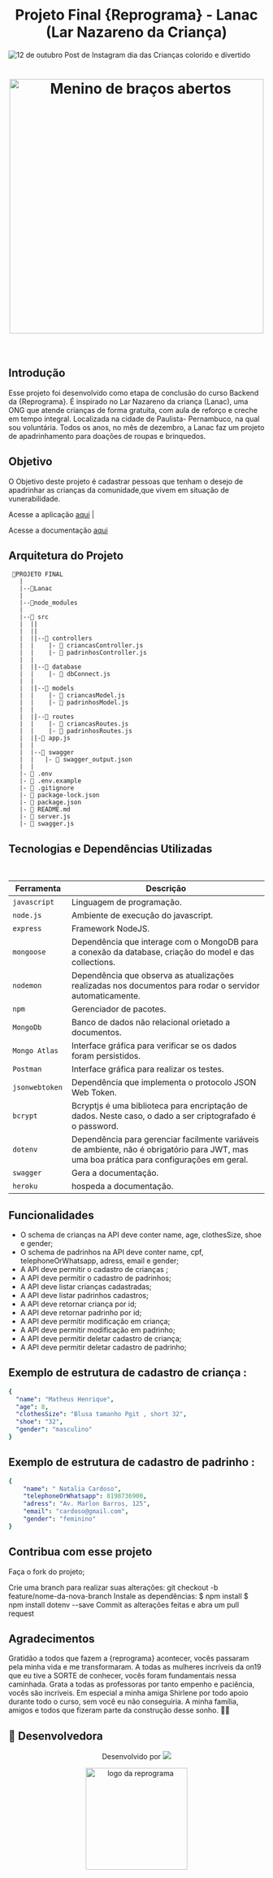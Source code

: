 <h1 align="center"> Projeto Final {Reprograma} - Lanac (Lar Nazareno da Criança)</h1>


![12 de outubro Post de Instagram dia das Crianças colorido e divertido](https://user-images.githubusercontent.com/109323347/207756221-5b5cf408-5e8b-416f-9ecd-327232b968df.png)


<h1 align="center">
<img src="public/images/crianca.gif" alt="Menino de braços abertos" width="500" height="500" /> 
</h1>
<br>


## Introdução

Esse projeto foi desenvolvido como etapa de conclusão do curso Backend da {Reprograma}.
É inspirado no Lar Nazareno da criança (Lanac), uma ONG que atende crianças de forma gratuita, com aula de reforço e creche em tempo integral. Localizada na cidade de Paulista- Pernambuco, na qual sou voluntária. 
Todos os anos, no mês de dezembro, a Lanac faz um projeto de apadrinhamento para doações de roupas e brinquedos.

## Objetivo

O Objetivo deste projeto é cadastrar pessoas que tenham o desejo de apadrinhar as crianças da comunidade,que vivem em situação de vunerabilidade.

Acesse a aplicação  [aqui]()  |

Acesse a documentação [aqui](http://localhost:1313/minha-rota-de-documentacao/#/default/post_padrinho)



## Arquitetura do Projeto


```
 📁PROJETO FINAL
   |
   |--📁Lanac
   |
   |--📁node_modules
   |
   |--📁 src
   |  ||
   |  ||
   |  ||--📁 controllers
   |  |    |- 📄 criancasController.js
   |  |    |- 📄 padrinhosController.js
   |  |
   |  ||--📁 database
   |  |    |- 📄 dbConnect.js
   |  |
   |  ||--📁 models
   |  |    |- 📄 criancasModel.js
   |  |    |- 📄 padrinhosModel.js
   |  |
   |  ||--📁 routes
   |  |    |- 📄 criancasRoutes.js
   |  |    |- 📄 padrinhosRoutes.js
   |  ||-📄 app.js
   |  |
   |  |--📁 swagger
   |  |   |- 📄 swagger_output.json
   |  |
   |- 📄 .env
   |- 📄 .env.example
   |- 📄 .gitignore
   |- 📄 package-lock.json
   |- 📄 package.json
   |- 📄 README.md
   |- 📄 server.js
   |- 📄 swagger.js
```


##  Tecnologias e Dependências Utilizadas

<br>

| Ferramenta | Descrição |
| --- | --- |
| `javascript` | Linguagem de programação. |
| `node.js`    | Ambiente de execução do javascript.|
| `express`    | Framework NodeJS. |
| `mongoose`   | Dependência que interage com o MongoDB para a conexão da database, criação do model e das collections.|
| `nodemon`    | Dependência que observa as atualizações realizadas nos documentos para rodar o servidor automaticamente.|
| `npm `| Gerenciador de pacotes.|
| `MongoDb`    | Banco de dados não relacional orietado a documentos.|
| `Mongo Atlas`| Interface gráfica para verificar se os dados foram persistidos.|
| `Postman` | Interface gráfica para realizar os testes.|
| `jsonwebtoken `| Dependência que implementa o protocolo JSON Web Token.|
| `bcrypt`| Bcryptjs é uma biblioteca para encriptação de dados. Neste caso, o dado a ser criptografado é o password.|
| `dotenv`| Dependência  para gerenciar facilmente variáveis de ambiente, não é obrigatório para JWT, mas uma boa prática para configurações em geral.|
| `swagger`| Gera a documentação.|
| `heroku`| hospeda a documentação.|
 

 
## Funcionalidades

* O schema de crianças na API deve conter name, age, clothesSize, shoe e gender;
* O schema de padrinhos na API deve conter name, cpf, telephoneOrWhatsapp, adress, email e gender;
* A API deve permitir o cadastro de crianças ;
* A API deve permitir o cadastro de padrinhos;
* A API deve listar crianças cadastradas;
* A API deve listar padrinhos cadastros;
* A API deve retornar criança por id;
* A API deve retornar padrinho por id; 
* A API deve permitir modificação em  criança;
* A API deve permitir modificação em  padrinho;
* A API deve permitir deletar cadastro de criança;
* A API deve permitir deletar cadastro de  padrinho;

## Exemplo de estrutura de cadastro de criança :
```yaml
{
  "name": "Matheus Henrique", 
  "age": 8,
  "clothesSize": "Blusa tamanho Pgit , short 32",
  "shoe": "32",
  "gender": "masculino"
}
```
 
## Exemplo de estrutura de cadastro de padrinho :

```yaml
{
    "name": " Natalia Cardoso",
    "telephoneOrWhatsapp": 8198736900,
    "adress": "Av. Marlon Barros, 125",
    "email": "cardoso@gmail.com",
    "gender": "feminino"
}
```
## Contribua com esse projeto


Faça o fork do projeto;

Crie uma branch para realizar suas alterações: git checkout -b feature/nome-da-nova-branch
Instale as dependências:
$ npm install
$ npm install dotenv --save
Commit as alterações feitas e abra um pull request



## Agradecimentos

 Gratidão a todos que fazem a {reprograma} acontecer, vocês passaram pela minha vida e me transformaram. A todas as mulheres incríveis da on19 que eu tive a SORTE de conhecer, vocês foram fundamentais nessa caminhada. Grata a todas as professoras por tanto empenho e paciência, vocês são incríveis. Em especial a minha amiga Shirlene por todo apoio durante todo o curso, sem você eu não conseguiria.
 A minha família, amigos e todos que fizeram parte da construção desse sonho.
 💜🦋
 

## 🌻 Desenvolvedora



<p align="center"> Desenvolvido por <a href="https://www.linkedin.com/in/maria-thays-bb1902152/ target="_blank"><img src="https://img.shields.io/badge/-Maria_Thays-blue?style=flat-square&logo=Linkedin&logoColor=white&link=hhttps://www.linkedin.com/in/maria-thays-bb1902152/" target="_blank"></a> </p>

<p align="center">
<img src="https://user-images.githubusercontent.com/84551213/171416454-ab93ab7f-e5a0-4276-81ec-4f5cb79dff31.png" alt="logo da reprograma" border="0" width = "200" /> <p align="center"></p>
